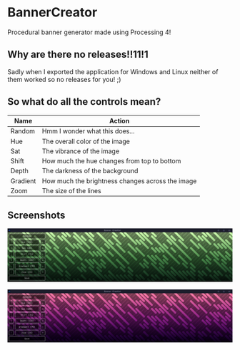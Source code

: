 # BannerCreator

Procedural banner generator made using Processing 4!

## Why are there no releases!!11!1

Sadly when I exported the application for Windows and Linux neither of them worked so no releases for you! ;)

## So what do all the controls mean?

|Name|Action|
|-|-|
|Random|Hmm I wonder what this does...|
|Hue|The overall color of the image|
|Sat|The vibrance of the image|
|Shift|How much the hue changes from top to bottom|
|Depth|The darkness of the background|
|Gradient|How much the brightness changes across the image|
|Zoom|The size of the lines|

## Screenshots

![](/screenshots/green.png)

![](/screenshots/pink.png)
